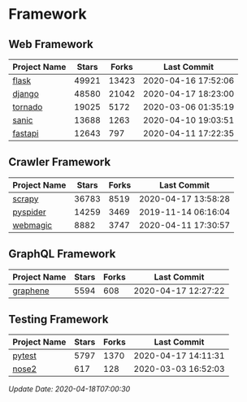 # Framework

## Web Framework

| Project Name | Stars | Forks | Last Commit |
| ------------ | ----- | ----- | ----------- |
| [flask](https://github.com/pallets/flask) | 49921 | 13423 | 2020-04-16 17:52:06 |
| [django](https://github.com/django/django) | 48580 | 21042 | 2020-04-17 18:23:00 |
| [tornado](https://github.com/tornadoweb/tornado) | 19025 | 5172 | 2020-03-06 01:35:19 |
| [sanic](https://github.com/huge-success/sanic) | 13688 | 1263 | 2020-04-10 19:03:51 |
| [fastapi](https://github.com/tiangolo/fastapi) | 12643 | 797 | 2020-04-11 17:22:35 |

## Crawler Framework

| Project Name | Stars | Forks | Last Commit |
| ------------ | ----- | ----- | ----------- |
| [scrapy](https://github.com/scrapy/scrapy) | 36783 | 8519 | 2020-04-17 13:58:28 |
| [pyspider](https://github.com/binux/pyspider) | 14259 | 3469 | 2019-11-14 06:16:04 |
| [webmagic](https://github.com/code4craft/webmagic) | 8882 | 3747 | 2020-04-11 17:30:57 |

## GraphQL Framework

| Project Name | Stars | Forks | Last Commit |
| ------------ | ----- | ----- | ----------- |
| [graphene](https://github.com/graphql-python/graphene) | 5594 | 608 | 2020-04-17 12:27:22 |

## Testing Framework

| Project Name | Stars | Forks | Last Commit |
| ------------ | ----- | ----- | ----------- |
| [pytest](https://github.com/pytest-dev/pytest) | 5797 | 1370 | 2020-04-17 14:11:31 |
| [nose2](https://github.com/nose-devs/nose2) | 617 | 128 | 2020-03-03 16:52:03 |

*Update Date: 2020-04-18T07:00:30*